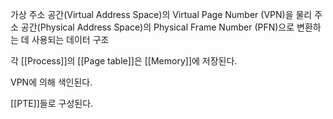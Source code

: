 가상 주소 공간(Virtual Address Space)의 Virtual Page Number (VPN)을 물리 주소 공간(Physical Address Space)의 Physical Frame Number (PFN)으로 변환하는 데 사용되는 데이터 구조

각 [[Process]]의 [[Page table]]은 [[Memory]]에 저장된다.

VPN에 의해 색인된다.

[[PTE]]들로 구성된다.


